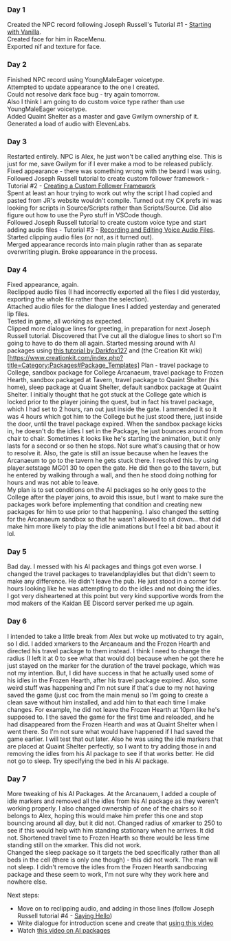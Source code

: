 ### Day 1 
Created the NPC record following Joseph Russell's Tutorial #1 - [Starting with Vanilla](https://www.youtube.com/watch?v=oJB7eLcCo0c).  
Created face for him in RaceMenu.    
Exported nif and texture for face.

### Day 2
Finished NPC record using YoungMaleEager voicetype.  
Attempted to update appearance to the one I created.   
Could not resolve dark face bug - try again tomorrow.  
Also I think I am going to do custom voice type rather than use YoungMaleEager voicetype.  
Added Quaint Shelter as a master and gave Gwilym ownership of it.  
Generated a load of audio with ElevenLabs.

### Day 3
Restarted entirely.  NPC is Alex, he just won't be called anything else.  This is just for me, save Gwilym for if I ever make a mod to be released publicly.  
Fixed appearance - there was something wrong with the beard I was using.  
Followed Joseph Russell tutorial to create custom follower framework  - Tutorial #2 - [Creating a Custom Follower Framework](https://www.youtube.com/watch?v=kEVu-ujB9XU&t=2189s)  
Spent at least an hour trying to work out why the script I had copied and pasted from JR's website wouldn't compile.  Turned out my CK prefs ini was looking for scripts in Source/Scripts rather than Scripts/Source.  Did also figure out how to use the Pyro stuff in VSCode though.  
Followed Joseph Russell tutorial to create custom voice type and start adding audio files - Tutorial #3 - [Recording and Editing Voice Audio Files](https://www.youtube.com/watch?v=aWvnr05bXbQ&t=674s).  
Started clipping audio files (or not, as it turned out).  
Merged appearance records into main plugin rather than as separate overwriting plugin.  Broke appearance in the process.

### Day 4
Fixed appearance, again.  
Reclipped audio files (I had incorrectly exported all the files I did yesterday, exporting the whole file rather than the selection).  
Attached audio files for the dialogue lines I added yesterday and generated lip files.  
Tested in game, all working as expected.  
Clipped more dialogue lines for greeting, in preparation for next Joseph Russell tutorial.
Discovered that I've cut all the dialogue lines to short so I'm going to have to do them all again. 
Started messing around with AI packages using [this tutorial by Darkfox127](https://www.youtube.com/watch?v=E3Nd8LXYRA0&t=900s) and (the Creation Kit wiki)[https://www.creationkit.com/index.php?title=Category:Packages#Package_Templates]
Plan - travel package to College, sandbox package for College Arcanaeum, travel package to Frozen Hearth, sandbox packaged at Tavern, travel package to Quaint Shelter (his home), sleep package at Quaint Shelter, default sandbox package at Quaint Shelter.
I initially thought that he got stuck at the College gate which is locked prior to the player joining the quest, but in fact his travel package, which I had set to 2 hours, ran out just inside the gate.  I ammended it so it was 4 hours which got him to the College but he just stood there, just inside the door, until the travel package expired.
When the sandbox package kicks in, he doesn't do the idles I set in the Package, he just bounces around from chair to chair.  Sometimes it looks like he's starting the animation, but it only lasts for a second or so then he stops.  Not sure what's causing that or how to resolve it.
Also, the gate is still an issue because when he leaves the Arcanaeum to go to the tavern he gets stuck there.
I resolved this by using player.setstage MG01 30 to open the gate.  He did then go to the tavern, but he entered by walking through a wall, and then he stood doing nothing for hours and was not able to leave.  
My plan is to set conditions on the AI packages so he only goes to the College after the player joins, to avoid this issue, but I want to make sure the packages work before implementing that condition and creating new packages for him to use prior to that happening.
I also changed the setting for the Arcanaeum sandbox so that he wasn't allowed to sit down... that did make him more likely to play the idle animations but I feel a bit bad about it lol.

### Day 5
Bad day.  I messed with his AI packages and things got even worse.  I changed the travel packages to travelandplayidles but that didn't seem to make any difference.  He didn't leave the pub.  He just stood in a corner for hours looking like he was attempting to do the idles and not doing the idles.  I got very disheartened at this point but very kind supportive words from the mod makers of the Kaidan EE Discord server perked me up again. 

### Day 6
I intended to take a little break from Alex but woke up motivated to try again, so I did.  I added xmarkers to the Arcaneaum and the Frozen Hearth and directed his travel package to them instead.  I think I need to change the radius (I left it at 0 to see what that would do) because when he got there he just stayed on the marker for the duration of the travel package, which was not my intention.  But, I did have success in that he actually used some of his idles in the Frozen Hearth, after his travel package expired.  Also, some weird stuff was happening and I'm not sure if that's due to my not having saved the game (just coc from the main menu) so I'm going to create a clean save without him installed, and add him to that each time I make changes.  For example, he did not leave the Frozen Hearth at 10pm like he's supposed to.  I the saved the game for the first time and reloaded, and he had disappeared from the Frozen Hearth and was at Quaint Shelter when I went there.  So I'm not sure what would have happened if I had saved the game earlier.  I will test that out later.  Also he was using the idle markers that are placed at Quaint Shelter perfectly, so I want to try adding those in and removing the idles from his AI package to see if that works better. 
 He did not go to sleep.  Try specifying the bed in his AI package.   

### Day 7
More tweaking of his AI Packages.  At the Arcanauem, I added a couple of idle markers and removed all the idles from his AI package as they weren't working properly.  I also changed ownership of one of the chairs so it belongs to Alex, hoping this would make him prefer this one and stop bouncing around all day, but it did not.  Changed radius of xmarker to 250 to see if this would help with him standing stationary when he arrives.  It did not.
Shortened travel time to Frozen Hearth so there would be less time standing still on the xmarker.  This did not work.  
Changed the sleep package so it targets the bed specifically rather than all beds in the cell (there is only one though) - this did not work.  The man will not sleep.
I didn't remove the idles from the Frozen Hearth sandboxing package and these seem to work, I'm not sure why they work here and nowhere else.

Next steps:
- Move on to reclipping audio, and adding in those lines (follow Joseph Russell tutorial #4 - [Saying Hello](https://www.youtube.com/watch?v=ycX2QWI08ls))  
- Write dialogue for introduction scene and create that [using this video](https://discord.com/channels/959790733336936508/963797617127591976/1130256657344114699)
- Watch [this video on AI packages](https://www.youtube.com/watch?v=A4T7iNO5YKg&list=WL&index=1&t=1s)
